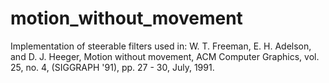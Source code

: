 # motion_without_movement
Implementation of steerable filters used in: W. T. Freeman, E. H. Adelson, and D. J. Heeger, Motion without movement, ACM Computer Graphics, vol. 25, no. 4, (SIGGRAPH '91), pp. 27 - 30, July, 1991.
